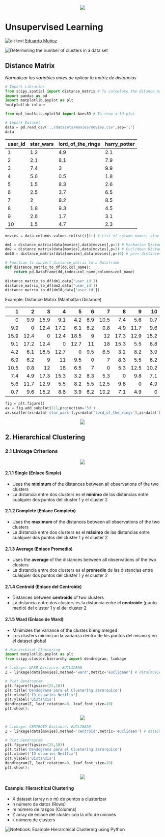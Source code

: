 <p align="center"> 
<img src="https://github.com/emunozlorenzo/MasterDataScience/blob/master/img/image2.png">
</p>

# Unsupervised Learning

![alt text](https://github.com/emunozlorenzo/MasterDataScience/blob/master/img/icon2.png "Logo Title Text 1") [Eduardo Muñoz](https://www.linkedin.com/in/eduardo-mu%C3%B1oz-lorenzo-14144a144/)

![Determining the number of clusters in a data set](https://en.wikipedia.org/wiki/Determining_the_number_of_clusters_in_a_data_set)

## Distance Matrix

*Normalizar las variables antes de aplicar la matriz de distancias*

```python
# Import Libraries
from scipy.spatial import distance_matrix # To calculate the ditance_matrix
import pandas as pd
import matplotlib.pyplot as plt
%matplotlib inline

from mpl_toolkits.mplot3d import Axes3D # To show a 3d plot

# Import Dataset
data = pd.read_csv('../datasets/movies/movies.csv',sep=';')
data
```
|    user_id |   star_wars |   lord_of_the_rings |   harry_potter |
| ----------|------------|--------------------|---------------|
|          1 |         1.2 |                 4.9 |            2.1 |
|          2 |         2.1 |                 8.1 |            7.9 |
|          3 |         7.4 |                 3   |            9.9 |
|          4 |         5.6 |                 0.5 |            1.8 |
|          5 |         1.5 |                 8.3 |            2.6 |
|          6 |         2.5 |                 3.7 |            6.5 |
|          7 |         2   |                 8.2 |            8.5 |
|          8 |         1.8 |                 9.3 |            4.5 |
|          9 |         2.6 |                 1.7 |            3.1 |
|         10 |         1.5 |                 4.7 |            2.3 |

```python
movies = data.columns.values.tolist()[1:] # List of column names: star_wars,lord_of_the_rings,harry_potter

dm1 = distance_matrix(data[movies],data[movies],p=1) # Manhattan Distance
dm2 = distance_matrix(data[movies],data[movies],p=2) # Euclidean Distance
dm10 = distance_matrix(data[movies],data[movies],p=10) # p>>> distance<<<

# Function to convert distance_matrix to a Dataframe
def distance_matrix_to_df(dd,col_name):
    return pd.DataFrame(dd,index=col_name,columns=col_name)
    
distance_matrix_to_df(dm1,data['user_id'])
distance_matrix_to_df(dm2,data['user_id'])
distance_matrix_to_df(dm10,data['user_id'])
```
Example: Distance Matrix (Manhattan Distance)

|     1 |    2 |    3 |    4 |    5 |    6 |    7 |    8 |    9 |   10 |
| -----:|-----:|-----:|-----:|-----:|-----:|-----:|-----:|-----:|-----:|
|   0   |  9.9 | 15.9 |  9.1 |  4.2 |  6.9 | 10.5 |  7.4 |  5.6 |  0.7 |
|   9.9 |  0   | 12.4 | 17.2 |  6.1 |  6.2 |  0.8 |  4.9 | 11.7 |  9.6 |
|  15.9 | 12.4 |  0   | 12.4 | 18.5 |  9   | 12   | 17.3 | 12.9 | 15.2 |
|   9.1 | 17.2 | 12.4 |  0   | 12.7 | 11   | 18   | 15.3 |  5.5 |  8.8 |
|   4.2 |  6.1 | 18.5 | 12.7 |  0   |  9.5 |  6.5 |  3.2 |  8.2 |  3.9 |
|   6.9 |  6.2 |  9   | 11   |  9.5 |  0   |  7   |  8.3 |  5.5 |  6.2 |
|  10.5 |  0.8 | 12   | 18   |  6.5 |  7   |  0   |  5.3 | 12.5 | 10.2 |
|   7.4 |  4.9 | 17.3 | 15.3 |  3.2 |  8.3 |  5.3 |  0   |  9.8 |  7.1 |
|   5.6 | 11.7 | 12.9 |  5.5 |  8.2 |  5.5 | 12.5 |  9.8 |  0   |  4.9 |
|   0.7 |  9.6 | 15.2 |  8.8 |  3.9 |  6.2 | 10.2 |  7.1 |  4.9 |  0   |

```python
fig = plt.figure()
ax = fig.add_subplot(111,projection='3d')
ax.scatter(xs=data['star_wars'],ys=data['lord_of_the_rings'],zs=data['harry_potter']);
```

<p align="center"> 
<img src="https://github.com/emunozlorenzo/MyCheatSheets/blob/master/img/3dplot.png">
</p>

## 2. Hierarchical Clustering

### 2.1 Linkage Criterions

<p align="center"> 
<img src="https://github.com/emunozlorenzo/MyCheatSheets/blob/master/img/linkages.png">
</p>

#### 2.1.1 Single (Enlace Simple)
- Uses the __minimum__ of the distances between all observations of the two clusters
- La distancia entre dos clusters es el __mínimo__ de las distancias entre cualquier dos puntos del cluster 1 y el cluster 2 

#### 2.1.2 Complete (Enlace Completo)
- Uses the __maximum__ of the distances between all observations of the two clusters
- La distancia entre dos clusters es el __máximo__ de las distancias entre cualquier dos puntos del cluster 1 y el cluster 2 

#### 2.1.3 Average (Enlace Promedio)
- Uses the __average__ of the distances between all observations of the two clusters
- La distancia entre dos clusters es el __promedio__ de las distancias entre cualquier dos puntos del cluster 1 y el cluster 2 

#### 2.1.4 Centroid (Enlace del Centroide)
- Distances between __centroids__ of two clusters
- La distancia entre dos clusters es la distancia entre el __centroide__ (punto medio) del cluster 1 y el del cluster 2 

#### 2.1.5 Ward (Enlace de Ward)
- Minimizes the variance of the clustes bieng merged
- Los clusters minimizan la varianza dentro de los puntos del mismo y en el dataset global 

```python
# Hierarchical Clustering
import matplotlib.pyplot as plt
from scipy.cluster.hierarchy import dendrogram, linkage

# Linkage: WARD Distance: EUCLIDEAN 
Z = linkage(data[movies],method='ward',metric='euclidean') # data[movies] definido arriba

# Plot Dendrogram 
plt.figure(figsize=(25,10))
plt.title('Dendograma para el Clustering Jerarquico')
plt.xlabel('ID usuarios Netflix')
plt.ylabel('Distancia')
dendrogram(Z, leaf_rotation=0, leaf_font_size=10)
plt.show();
```

<p align="center"> 
<img src="https://github.com/emunozlorenzo/MyCheatSheets/blob/master/img/ward.png">
</p>

```python
# Linkage: CENTROID Distance: EUCLIDEAN 
Z = linkage(data[movies],method='centroid',metric='euclidean') # data[movies] definido arriba

# Plot Dendrogram 
plt.figure(figsize=(25,10))
plt.title('Dendograma para el Clustering Jerarquico')
plt.xlabel('ID usuarios Netflix')
plt.ylabel('Distancia')
dendrogram(Z, leaf_rotation=0, leaf_font_size=10)
plt.show();
```

<p align="center"> 
<img src="https://github.com/emunozlorenzo/MyCheatSheets/blob/master/img/centroid.png">
</p>

#### Example: Hierarchical Clustering 
- X dataset (array n x m) de puntos a clusterizar
- n número de datos (Rows)
- m número de rasgos (Columns)
- Z array de enlace del cluster con la info de uniones
- k número de clusters

![**Notebook: Example Hierarchical Clustering using Python**](https://github.com/emunozlorenzo/MachineLearning/blob/master/09_Clustering/05_Clustering_Jerarquico_Completo_Perfect.ipynb)

